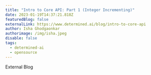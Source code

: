 ```yaml
---
title: "Intro to Core API: Part 1 (Integer Incrementing)"
date: 2023-01-19T14:37:21.818Z
featuredBlog: false
externalLink: https://www.determined.ai/blog/intro-to-core-api
author: Isha Ghodgaonkar
authorimage: /img/isha.jpeg
disable: false
tags:
  - determined-ai
  - opensource
---
```

E﻿xternal Blog